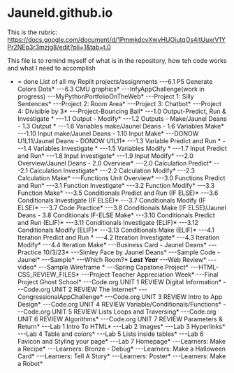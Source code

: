 # Jauneld.github.io

This is the rubric: https://docs.google.com/document/d/1PmmkdcvXwvHUOiutqOs4itUuxrV1YPr2NEp3r3mzjg8/edit?pli=1&tab=t.0


This file is to remind myself of what is in the repository, how teh code works and what I need to accomplish
* = done 
List of all my Replit projects/assignments
---6.1 P5 Generate Colors Dots*
---6.3 CMU graphics*
---InfyAppChallenge(work in progress)
---MyPythonPortfolioOnTheWeb*
---Project 1: Silly Sentences*
---Project 2: Room Area*
---Project 3: Chatbot*
---Project 4: Divisible by 3*
---Project-Bouncing Ball*
---1.0 Output-Predict, Run & Investigate *
---1.1 Output - Modify*
---1.2 Outputs - Make/Jaunel Deans - 1.3 Output *
---1.6 Variables make/Jaunel Deans - 1.6 Variables Make*
---1.10 Input make/Jaunel Deans - 1.10 Input Make*
---DONOW U1L11/Jaunel Deans -  DONOW U1L11*
---1.3 Variable Predict and Run *
---1.4 Variables Investigate *
---1.5 Variables Modify *
---1.7 Input Predict and Run*
---1.8 Input investigate*
---1.9 Input Modify*
---2.0 Overview/Jaunel Deans - 2.0 Overview*
---2.0 Calculation Predict* 
---2.1 Calculation Investigate*
---2.2 Calculation Modify*
---2.3 Calculation Make*
---Functions Unit Overview*
---3.0 Functions Predict and Run*
---3.1 Function Investigate*
---3.2 Function Modify*
---3.3 Function Make*
---3.5 Conditionals Predict and Run (IF ELSE)*
---3.6 Conditionals Investigate (IF ELSE)*
---3.7 Conditionals Modify (IF ELSE)*
---3.7 Code Practice*
---3.8 Conditionals Make (IF ELSE)/Jaunel Deans - 3.8 Conditionals IF-ELSE Make*
---3.10 Conditionals Predict and Run (ELIF)*
---3.11 Conditionals Investigate (ELIF)*
---3.12 Conditionals Modify (ELIF)*
---3.13 Conditionals Make (ELIF)*
---4.1 Iteration Predict and Run *
---4.2 Iteration Investigate*
---4.3 Iteration Modify*
---4.4 Iteration Make*
---Business Card - Jaunel Deans*
---Practice 10/3/23*
---Simley Face by Jaunel Deans*
---Sample Code - Jaunel*
---Sample*
---Which Room?*
***Last Year***
---Web Review*
---video*
---Sample Wireframe *
---Spring Capstone Project*
---HTML-CSS_REVIEW_FILES*
---Project Teacher Appreciation Week*
---Final Project Ghost School*
---Code.org UNIT 1 REVIEW Digital Information*
---Code.org UNIT 2 REVIEW The Internet*
---CongressionalAppChallenge*
---Code.org UNIT 3 REVIEW Intro to App Design*
---Code.org UNIT 4 REVIEW Variable/Conditionals/Functions*
---Code.org UNIT 5 REVIEW Lists Loops and Traversing*
---Code.org UNIT 6 REVIEW Algorithms*
---Code.org UNIT 7 REVIEW Parameters & Return*
---Lab 1 Intro To HTML*
---Lab 2 Images*
---Lab 3 Hyperlinks*
---Lab 4 Table and colors*
---Lab 5 Lists inside tables*
---Lab 6 Favicon and Styling your page*
---Lab 7 Homepage*
---Learners: Make a Recipe*
---Learners: Bronze - Debug*
---Learners: Make a Halloween Card*
---Learners: Tell A Story*
---Learners: Poster*
---Learners: Make a Robot*
